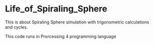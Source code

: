 # Life_of_Spiraling_Sphere
This is about Spiraling Sphere simulation with trigonometric calculations and cycles.

This code runs in Prorcessing 4 programming language

